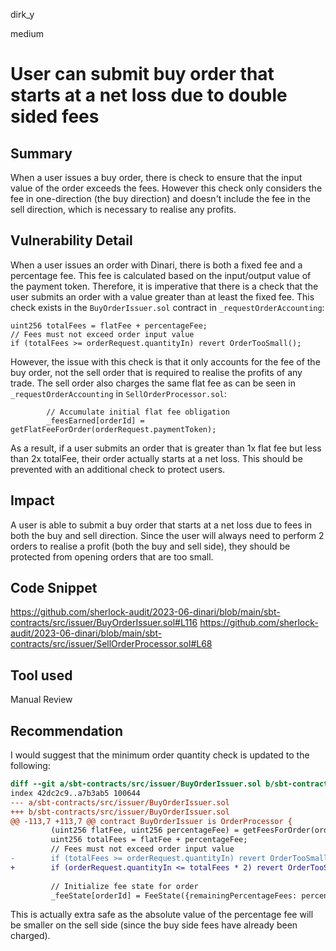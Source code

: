 dirk_y

medium

# User can submit buy order that starts at a net loss due to double sided fees

## Summary
When a user issues a buy order, there is check to ensure that the input value of the order exceeds the fees. However this check only considers the fee in one-direction (the buy direction) and doesn't include the fee in the sell direction, which is necessary to realise any profits.

## Vulnerability Detail
When a user issues an order with Dinari, there is both a fixed fee and a percentage fee. This fee is calculated based on the input/output value of the payment token. Therefore, it is imperative that there is a check that the user submits an order with a value greater than at least the fixed fee. This check exists in the `BuyOrderIssuer.sol` contract in `_requestOrderAccounting`:

```solidity
uint256 totalFees = flatFee + percentageFee;
// Fees must not exceed order input value
if (totalFees >= orderRequest.quantityIn) revert OrderTooSmall();
```

However, the issue with this check is that it only accounts for the fee of the buy order, not the sell order that is required to realise the profits of any trade. The sell order also charges the same flat fee as can be seen in `_requestOrderAccounting` in `SellOrderProcessor.sol`:

```solidity
        // Accumulate initial flat fee obligation
        _feesEarned[orderId] = getFlatFeeForOrder(orderRequest.paymentToken);
```

As a result, if a user submits an order that is greater than 1x flat fee but less than 2x totalFee, their order actually starts at a net loss. This should be prevented with an additional check to protect users.

## Impact
A user is able to submit a buy order that starts at a net loss due to fees in both the buy and sell direction. Since the user will always need to perform 2 orders to realise a profit (both the buy and sell side), they should be protected from opening orders that are too small.

## Code Snippet
https://github.com/sherlock-audit/2023-06-dinari/blob/main/sbt-contracts/src/issuer/BuyOrderIssuer.sol#L116
https://github.com/sherlock-audit/2023-06-dinari/blob/main/sbt-contracts/src/issuer/SellOrderProcessor.sol#L68

## Tool used
Manual Review

## Recommendation
I would suggest that the minimum order quantity check is updated to the following:

```diff
diff --git a/sbt-contracts/src/issuer/BuyOrderIssuer.sol b/sbt-contracts/src/issuer/BuyOrderIssuer.sol
index 42dc2c9..a7b3ab5 100644
--- a/sbt-contracts/src/issuer/BuyOrderIssuer.sol
+++ b/sbt-contracts/src/issuer/BuyOrderIssuer.sol
@@ -113,7 +113,7 @@ contract BuyOrderIssuer is OrderProcessor {
         (uint256 flatFee, uint256 percentageFee) = getFeesForOrder(orderRequest.paymentToken, orderRequest.quantityIn);
         uint256 totalFees = flatFee + percentageFee;
         // Fees must not exceed order input value
-        if (totalFees >= orderRequest.quantityIn) revert OrderTooSmall();
+        if (orderRequest.quantityIn <= totalFees * 2) revert OrderTooSmall();
 
         // Initialize fee state for order
         _feeState[orderId] = FeeState({remainingPercentageFees: percentageFee, feesEarned: flatFee});
```

This is actually extra safe as the absolute value of the percentage fee will be smaller on the sell side (since the buy side fees have already been charged).